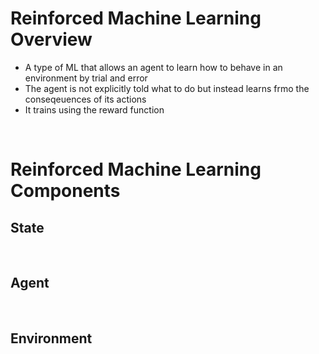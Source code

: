 # Reinforced Machine Learning Overview

* A type of ML that allows an agent to learn how to behave in an environment by trial and error
* The agent is not explicitly told what to do but instead learns frmo the conseqeuences of its actions
* It trains using the reward function

<br>

# Reinforced Machine Learning Components

## State

<br>

## Agent

<br>

## Environment